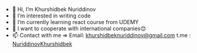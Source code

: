- 👋 Hi, I’m Khurshidbek Nuriddinov
- 👀 I’m interested in writing code
- 🌱 I’m currently learning react course from UDEMY
- 💞️ I want to cooperate with international companies😊
- 📫 Contact with me => Email: khurshidbeknuriddinov@gmail.com
                        t.me : [NuriddinovKhurshidbek](https://t.me/NuriddinovKhurshidbek)
 
